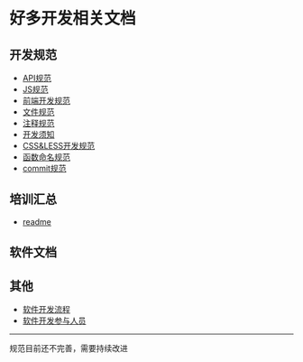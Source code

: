 好多开发相关文档
========


## 开发规范

* [API规范](Standard/API规范.md)
* [JS规范](Standard/js规范.md)
* [前端开发规范](Standard/前端开发规范.md)
* [文件规范](Standard/文件规范.md)
* [注释规范](Standard/注释规范.md)
* [开发须知](开发须知.md)
* [CSS&LESS开发规范](http://cxhtml.gitbooks.io/css-less-/content/)
* [函数命名规范](Standard/命名规范.md)
* [commit规范](Standard/commit规范.md)

## 培训汇总
* [readme](readme.md)

## 软件文档


## 其他
* [软件开发流程](笔戈软件开发流程.md)
* [软件开发参与人员](软件开发参与人员.md)


-------
规范目前还不完善，需要持续改进
